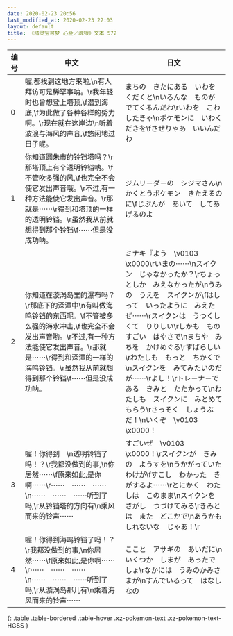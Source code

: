 ```yaml
---
date: 2020-02-23 20:56
last_modified_at: 2020-02-23 22:03
layout: default
title: 《精灵宝可梦 心金／魂银》文本 572
---
```

| 编号 | 中文 | 日文 |
| ---- | ---- | ---- |
| 0 | 喔,都找到这地方来啦,\n有人拜访可是稀罕事呐。\r我年轻时也曾想登上塔顶,\f潜到海底,\f为此做了各种各样的努力啊。\r现在就在这岸边\n听着波浪与海风的声音,\f悠闲地过日子呢。 | まちの　きたにある　いわを　くだくと\nいろんな　ものが　でてくるんだわ\rいわを　こわしたきゃ\nポケモンに　いわくだきを\fさせりゃあ　いいんだわ |
| 1 | 你知道圆朱市的铃铛塔吗？\r那塔顶上有个透明铃铛呐。\f不管吹多强的风,\f也完全不会使它发出声音哦。\r不过,有一种方法能使它发出声音。\r那就是⋯⋯\r得到和塔顶的一样的透明铃铛。\r虽然我从前就想得到那个铃铛\f⋯⋯但是没成功呐。 | ジムリ－ダ－の　シジマさん\nかくとうポケモン　きたえるのに\fじぶんが　あいて　してあげるのよ |
| 2 | 你知道在漩涡岛里的瀑布吗？\r那底下的深潭中\n有叫做海鸣铃铛的东西呢。\f不管被多么强的海水冲击,\f也完全不会发出声音哟。\r不过,有一种方法能使它发出声音。\r那就是⋯⋯\r得到和深潭的一样的海鸣铃铛。\r虽然我从前就想得到那个铃铛\f⋯⋯但是没成功呐。 | ミナキ『よう　\v0103　\x0000\rいまの⋯⋯\nスイクン　じゃなかったか？\rちょっとしか　みえなかったが\nうみの　うえを　スイクンが\fはしって　いったように　みえたぜ⋯⋯\rスイクンは　うつくしくて　りりしい\rしかも　ものすごい　はやさで\nまちや　みちを　かけめぐる\rすばらしい\rわたしも　もっと　ちかくで\nスイクンを　みてみたいのだが⋯⋯\rよし！\rトレ－ナ－である　きみと　たたかって\nわたしも　スイクンに　みとめてもらう\rさっそく　しょうぶだ！\nいくぞ　\v0103　\x0000！ |
| 3 | 喔！你得到　\n透明铃铛了吗！？\r我都没做到的事,\n你居然⋯⋯\f原来如此,是你啊⋯⋯\r⋯⋯　⋯⋯　⋯⋯\n⋯⋯　⋯⋯　⋯⋯听到了吗,\r从铃铛塔的方向有\n乘风而来的铃声⋯⋯ | すごいぜ　\v0103　\x0000！\rスイクンが　きみの　ようすを\nうかがっていた　わけが\fすこし　わかった　きがするよ⋯⋯\rとにかく　わたしは　このまま\nスイクンを　さがし　つづけてみる\rきみとは　また　どこかで\nあうかもしれないな　じゃあ！\r |
| 4 | 喔！你得到海鸣铃铛了吗！？\r我都没做到的事,\n你居然⋯⋯\f原来如此,是你啊⋯⋯\r⋯⋯　⋯⋯　⋯⋯\n⋯⋯　⋯⋯　⋯⋯听到了吗,\r从漩涡岛那儿有\n乘着海风而来的铃声⋯⋯ | ここと　アサギの　あいだに\nいくつか　しまが　あったでしょ\rなかには　うみのかみさまが\nすんでいるって　はなし　なの |
{: .table .table-bordered .table-hover .xz-pokemon-text .xz-pokemon-text-HGSS }